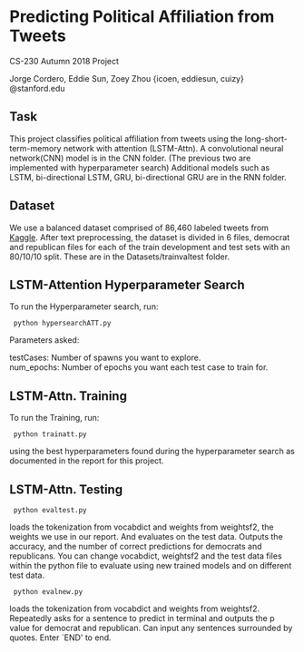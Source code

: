 # Predicting Political Affiliation from Tweets

CS-230 Autumn 2018 Project

Jorge Cordero, Eddie Sun, Zoey Zhou 
{icoen, eddiesun, cuizy} @stanford.edu

<h2>Task</h2>

This project classifies political affiliation from tweets using the long-short-term-memory network with attention (LSTM-Attn).  A convolutional neural network(CNN) model is in the CNN folder.  (The previous two are implemented with hyperparameter search)  Additional models such as LSTM, bi-directional LSTM, GRU, bi-directional GRU are in the RNN folder.

<h2>Dataset</h2>

We use a balanced dataset comprised of 86,460 labeled tweets from [Kaggle](https://www.kaggle.com/kapastor/democratvsrepublicantweets/version/1). After text preprocessing, the dataset is divided in 6 files, democrat and republican files for each of the train development and test sets with an 80/10/10 split.  These are in the Datasets/trainvaltest folder.

<h2>LSTM-Attention Hyperparameter Search</h2>
To run the Hyperparameter search, run:

<code> python hypersearchATT.py </code> 

Parameters asked: 

testCases: Number of spawns you want to explore. <br>
num_epochs: Number of epochs you want each test case to train for.  

<h2>LSTM-Attn. Training</h2>

To run the Training, run:

<code> python trainatt.py </code> 

using the best hyperparameters found during the hyperparameter search as documented in the report for this project.

<h2>LSTM-Attn. Testing</h2>

<code> python evaltest.py  </code> 
  
loads the tokenization from vocabdict and weights from weightsf2, the weights we use in our report.  And evaluates on the test data.  Outputs the accuracy, and the number of correct predictions for democrats and republicans.  You can change vocabdict, weightsf2 and the test data files within the python file to evaluate using new trained models and on different test data.
  
<code> python evalnew.py  </code> 

loads the tokenization from vocabdict and weights from weightsf2.  Repeatedly asks for a sentence to predict in terminal and outputs the p value for democrat and republican.  Can input any sentences surrounded by quotes.  Enter \`END' to end.  
